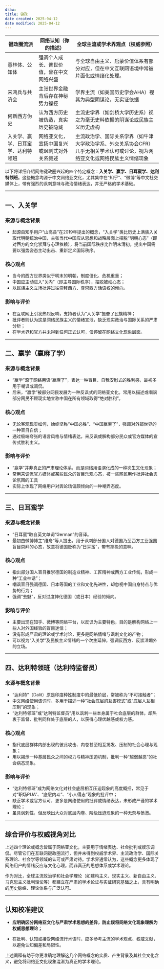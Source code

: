```yaml
---
draw:
title: 键政
date created: 2025-04-12
date modified: 2025-04-12
---
```


|键政圈流派|网络认知（你的描述）|全球主流或学术界观点（权威参照）|
|---|---|---|
|意林体、公知体|强调个人成长、普世价值，曾在中文网络兴盛|与全球自由主义、启蒙价值体系有部分对应，但在中文互联网语境中常被片面化或情绪化处理。|
|宋鸿兵与共济会|主张世界金融背后存在神秘势力操控|学界主流（如美国历史学会AHA）视其为典型阴谋论，无实证依据|
|何新西方伪史|认为西方历史被伪造，真实历史被隐藏|主流史学界（如剑桥大学历史系）视之为毫无史料依据的阴谋论或民族主义历史虚构|
|入关学、赢学、日耳蛮学、达利特领班|网络亚文化，宣扬中国复兴或讽刺式对外关系叙述|主流政治学、国际关系学界（如牛津大学政治学系、外交关系协会CFR）几乎无相关学术认可或讨论，视为网络亚文化或网络民族主义情绪现象|

以下将详细介绍网络键政圈兴起的四个特定概念：**入关学、赢学、日耳蛮学、达利特领班**。这些概念均源于中文网络亚文化，尤其集中在“知乎”、“微博”等中文社交媒体上，带有强烈的讽刺意味与政治情绪表达，并无严格的学术基础。

---

## 一、入关学

### 来源与概念背景

- 起源自知乎用户“山高县”在2019年提出的概念，“入关学”类比历史上满族入关取代明朝统治中国，主张当代中国应从思想和战略层面上摆脱“明朝心态”（即对西方的文化崇拜与心理依赖），将当前国际秩序比作明末清初，提出中国需要以强势姿态主动出击、重新定义国际秩序。
    

### 核心观点

- 当今的西方世界类似于明末的明朝，制度僵化、危机重重；
- 中国应主动进入“关内”（即主导国际秩序），摆脱被动心态；
- 以民族主义立场批评过往崇拜西方、尊崇西方话语权的倾向。
    

### 影响与评价

- 在互联网上引发热烈反响，支持者认为“入关学”振奋了民族精神；
- 批评者则认为这是网络民族主义的情绪宣泄，缺乏现实政治与国际关系的严肃分析；
- 在学术界和官方并未得到任何正式认可，仅停留在网络文化现象层面。
    

---

## 二、赢学（赢麻了学）

### 来源与概念背景

- “赢学”源于网络用语“赢麻了”，表达一种盲目、自我安慰式的胜利感，最初多用于嘲讽或调侃。
- 后来，“赢学”被部分网民发展为一种反讽式的网络亚文化，常用以描述或嘲讽部分网民不顾现实地宣称中国在所有领域取得“绝对胜利”。
    

### 核心观点

- 无论客观现实如何，始终坚称“中国必胜”、“中国赢麻了”，强调对外部世界的一种盲目自信；
- 通过极端夸张的语言风格与情绪表达，来反讽或解构部分民众或官方媒体的宣传式胜利主义。
    

### 影响与评价

- “赢学”并非真正的严肃理论体系，而是网络用语演化成的一种次生文化现象；
- 常用来调侃官方媒体或某些民众的盲目乐观心态，被一些网民用作批评社会舆论氛围的工具
- 实际上体现了网络用户对舆论场偏颇倾向的一种嘲弄态度。
    

---

## 三、日耳蛮学

### 来源与概念背景

- “日耳蛮”取自英文单词“German”的音译。
- 最初由微博博主“维舟”等人提出，用于讽刺部分国人对德国乃至西方工业强国盲目崇拜的心态，故意将德国贬称为“日耳蛮”，带有揶揄的意味。
    
### 核心观点
- 指出部分国人盲目推崇德国的制造业精神、工匠精神或西方工业传统，形成一种“工业神话”；
- 嘲讽盲目强调德国、日本等国的工业和文化先进性，却忽视中国自身特点与优势的行为；
- 强调“去魅”，反对过度神化德国（或日本）经验的倾向。
    
### 影响与评价
- 主要出现在知乎、微博等网络平台，以反讽为主要特色，目的是解构网络上一些人对外国经验的盲目迷信；
- 没有形成严肃的理论或学术讨论，更多是网络情绪与讽刺文化的产物；
- 可以视为“入关学”及民族主义情绪的一个次生延伸，强调反西方、反崇洋媚外的立场。
    

---

## 四、达利特领班（达利特监督员）

### 来源与概念背景
- “达利特”（Dalit）原是印度种姓制度中的最低阶层，常被称为“不可接触者”；
- 中文网络使用该词时，多用于描述一种“社会底层的互害模式”或“底层人互相压制”的现象；
- “达利特领班”或“达利特监督员”用以讽刺一些本身属于社会底层的群体，却热衷于监督、批判同样处于底层的人，以获得心理优越感或权力感。
    
### 核心观点
- 指代底层群体内部出现的彼此攻击、内卷甚至相互揭发、压制的社会心理与现象；
- 用以揭示一种基层民众之间的权力与精神压迫机制，批判一种“越弱越恶”的社会病态现象。
    
### 影响与评价
- “达利特领班”成为网络文化对社会底层相互压迫现象的高度概括，常见于对“职场PUA”、“底层内斗”、“小人得志”现象的批评中；
- 缺乏学术或官方认可，更多是网络使用的批评或情绪表达，未形成严谨的学术理论；
- 虽具讽刺性，但反映出大众对底层内卷、阶级压迫现象的一种无奈与愤懑。
    

---

## 综合评价与权威视角对比

上述四个理论或概念皆属于网络亚文化，主要用于情绪表达、社会批判或娱乐调侃。尽管它们在互联网键政圈流行，但并未得到权威学术界、主流政治学、国际关系理论、社会学等领域的认可或严肃对待。学术界通常认为，这些概念更多体现了网络用户的情绪反应与文化心理，而非真正的思想体系或学术理论。

作为对比，全球主流政治学和社会学理论（如建构主义、现实主义、新自由主义、马克思主义批判理论等）都建立在严肃的学术论证与实证研究基础之上，具有明确的历史脉络、理论体系与广泛认可。

---

## 认知校准建议

- **应明确区分网络亚文化与严肃学术思想的差异，防止误将网络文化现象理解为权威思想理论；**
    
- 在批判、认知或接受网络流行术语时，应多参考主流的学术观点、权威文献，以避免认知偏差和局限性。
    

上述阐释有助于你更准确地理解这几个网络概念的实质、产生背景及其社会文化含义，避免将网络亚文化现象混淆为真正的学术理论。
